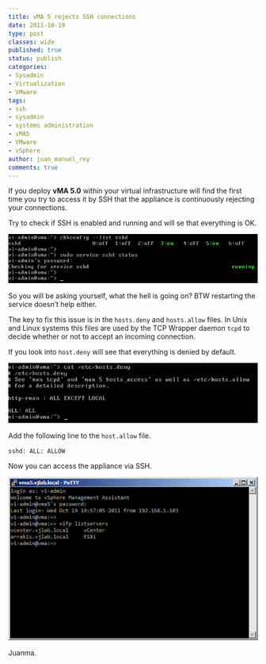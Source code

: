 ```yaml
---
title: vMA 5 rejects SSH connections
date: 2011-10-19
type: post
classes: wide
published: true
status: publish
categories:
- Sysadmin
- Virtualization
- VMware
tags:
- ssh
- sysadmin
- systems administration
- vMA5
- VMware
- vSphere
author: juan_manuel_rey
comments: true
---
```


If you deploy **vMA 5.0** within your virtual infrastructure will find the first time you try to access it by SSH that the appliance is continuously rejecting your connections.

Try to check if SSH is enabled and running and will se that everything is OK.

[![](/assets/images/image6.png "image")]({{site.url}}/assets/images/image6.png)

So you will be asking yourself, what the hell is going on? BTW restarting the service doesn’t help either.

The key to fix this issue is in the `hosts.deny` and `hosts.allow` files. In Unix and Linux systems this files are used by the TCP Wrapper daemon `tcpd` to decide whether or not to accept an incoming connection.

If you look into `host.deny` will see that everything is denied by default.

[![](/assets/images/image7.png "image")]({{site.url}}/assets/images/image7.png)

Add the following line to the `host.allow` file.

```
sshd: ALL: ALLOW
```

Now you can access the appliance via SSH.

[![](/assets/images/image9.png)]({{site.url}}/assets/images/image9.png)

Juanma.
